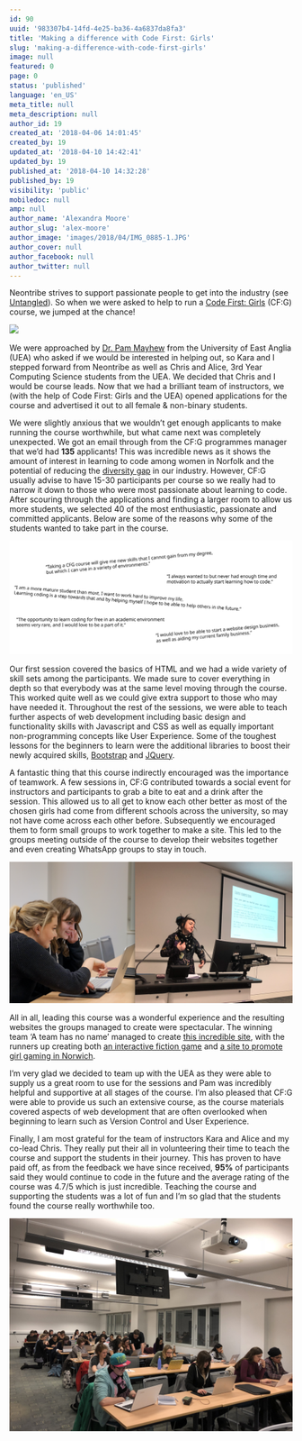 ```yaml
---
id: 90
uuid: '983307b4-14fd-4e25-ba36-4a6837da8fa3'
title: 'Making a difference with Code First: Girls'
slug: 'making-a-difference-with-code-first-girls'
image: null
featured: 0
page: 0
status: 'published'
language: 'en_US'
meta_title: null
meta_description: null
author_id: 19
created_at: '2018-04-06 14:01:45'
created_by: 19
updated_at: '2018-04-10 14:42:41'
updated_by: 19
published_at: '2018-04-10 14:32:28'
published_by: 19
visibility: 'public'
mobiledoc: null
amp: null
author_name: 'Alexandra Moore'
author_slug: 'alex-moore'
author_image: 'images/2018/04/IMG_0885-1.JPG'
author_cover: null
author_facebook: null
author_twitter: null
---
```


Neontribe strives to support passionate people to get into the industry (see [Untangled](https://www.neontribe.co.uk/the-life-of-a-mentor-untangled-2017/)). So when we were asked to help to run a [Code First: Girls](https://www.codefirstgirls.org.uk) (CF:G) course, we jumped at the chance!

![](images/2018/04/PWLX8864.jpg)

We were approached by [Dr. Pam Mayhew](http://www.uea.ac.uk/computing/people/profile/p-mayhew) from the University of East Anglia (UEA) who asked if we would be interested in helping out, so Kara and I stepped forward from Neontribe as well as Chris and Alice, 3rd Year Computing Science students from the UEA. We decided that Chris and I would be course leads. Now that we had a brilliant team of instructors, we (with the help of Code First: Girls and the UEA) opened applications for the course and advertised it out to all female & non-binary students.

We were slightly anxious that we wouldn’t get enough applicants to make running the course worthwhile, but what came next was completely unexpected. We got an email through from the CF:G programmes manager that we’d had <strong>135</strong> applicants! This was incredible news as it shows the amount of interest in learning to code among women in Norfolk and the potential of reducing the [diversity gap](https://www.brandwatch.com/blog/gender-gap-a-look-at-50-tech) in our industry. However, CF:G usually advise to have 15-30 participants per course so we really had to narrow it down to those who were most passionate about learning to code. After scouring through the applications and finding a larger room to allow us more students, we selected 40 of the most enthusiastic, passionate and committed applicants. Below are some of the reasons why some of the students wanted to take part in the course.

![](images/2018/04/cfg-quotes.svg)

Our first session covered the basics of HTML and we had a wide variety of skill sets among the participants. We made sure to cover everything in depth so that everybody was at the same level moving through the course. This worked quite well as we could give extra support to those who may have needed it. Throughout the rest of the sessions, we were able to teach further aspects of web development including basic design and functionality skills with Javascript and CSS as well as equally important non-programming concepts like User Experience. Some of the toughest lessons for the beginners to learn were the additional libraries to boost their newly acquired skills, [Bootstrap](https://getbootstrap.com/) and [JQuery](https://jquery.com/).

A fantastic thing that this course indirectly encouraged was the importance of teamwork. A few sessions in, CF:G contributed towards a social event for instructors and participants to grab a bite to eat and a drink after the session. This allowed us to all get to know each other better as most of the chosen girls had come from different schools across the university, so may not have come across each other before. Subsequently we encouraged them to form small groups to work together to make a site. This led to the groups meeting outside of the course to develop their websites together and even creating WhatsApp groups to stay in touch.

![](images/2018/04/Screen-Shot-2018-04-10-at-15.42.05.png)

All in all, leading this course was a wonderful experience and the resulting websites the groups managed to create were spectacular. The winning team ‘A team has no name’ managed to create [this incredible site](https://eerstewart1.github.io/CFG-CourseComp/index.html), with the runners up creating both [an interactive fiction game](https://arurie.github.io/mySite/index.html) and [a site to promote girl gaming in Norwich](https://ghoulpower.github.io/project-recall/site/).

I’m very glad we decided to team up with the UEA as they were able to supply us a great room to use for the sessions and Pam was incredibly helpful and supportive at all stages of the course. I’m also pleased that CF:G were able to provide us such an extensive course, as the course materials covered aspects of web development that are often overlooked when beginning to learn such as Version Control and User Experience.

Finally, I am most grateful for the team of instructors Kara and Alice and my co-lead Chris. They really put their all in volunteering their time to teach the course and support the students in their journey. This has proven to have paid off, as from the feedback we have since received, <strong>95%</strong> of participants said they would continue to code in the future and the average rating of the course was 4.7/5 which is just incredible. Teaching the course and supporting the students was a lot of fun and I’m so glad that the students found the course really worthwhile too.

![](images/2018/04/2018-01-23-20.06.48-1.jpg)
